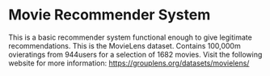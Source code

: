 # Movie Recommender System

This is a basic recommender system functional enough to give legitimate recommendations. 
This is the MovieLens dataset. 
Contains 100,000m ovieratings from 944users for a selection of 1682 movies.
Visit the following website for more information:
https://grouplens.org/datasets/movielens/
 
